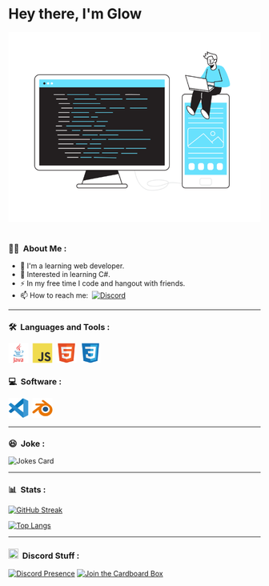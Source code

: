 # Hey there, I'm Glow
<p align="center">
<img src="bannerThing.svg">&nbsp;
</p>

### 👨‍💻 &nbsp;About Me :

- 🔭 I'm a learning web developer.
- 🌱 Interested in learning C#.
- ⚡ In my free time I code and hangout with friends.
- 📫 How to reach me: &nbsp;[![Discord](https://img.shields.io/badge/-Glowstudent-5865F2?style=flat&logo=Discord&logoColor=white)](https://inv.wtf/glow)

---

### 🛠 &nbsp;Languages and Tools :
<p>
<img src="https://github.com/devicons/devicon/blob/master/icons/java/java-original-wordmark.svg" title="Java" alt="Java" width="40" height="40"/>&nbsp;
<img src="https://github.com/devicons/devicon/blob/master/icons/javascript/javascript-original.svg" title="JavaScript" alt="JavaScript" width="40" height="40"/>&nbsp;
<img src="https://github.com/devicons/devicon/blob/master/icons/html5/html5-original.svg" title="HTML5" alt="HTML5" width="40" height="40"/>&nbsp;
<img src="https://github.com/devicons/devicon/blob/master/icons/css3/css3-original.svg" title="CSS3" alt="CSS3" width="40" height="40"/>&nbsp;
</p>

### 💻 &nbsp;Software :
<p>
<img src="https://github.com/devicons/devicon/blob/master/icons/vscode/vscode-original.svg" title="vscode" alt="vscode" width="40" height="40"/>&nbsp;
<img src="https://github.com/devicons/devicon/blob/master/icons/blender/blender-original.svg" title="Blender" alt="Blender" width="40" height="40"/>&nbsp;
</p>

---

### 😆 &nbsp;Joke :
![Jokes Card](https://readme-jokes.vercel.app/api?hideBorder)

---

### 📊 &nbsp;Stats :
[![GitHub Streak](http://github-readme-streak-stats.herokuapp.com?user=Glowstudent777)](https://git.io/streak-stats)

[![Top Langs](https://github-readme-stats.vercel.app/api/top-langs/?username=Glowstudent777&layout=compact)](https://github.com/anuraghazra/github-readme-stats)

---

### <img src="https://discord.com/assets/3437c10597c1526c3dbd98c737c2bcae.svg" width="20" height="20"/> &nbsp;Discord Stuff :
[![Discord Presence](https://lanyard.cnrad.dev/api/557691883518951435)](https://discord.com/users/557691883518951435)
[![Join the Cardboard Box](https://inv.wtf/widget/glow)](https://inv.wtf/glow)
